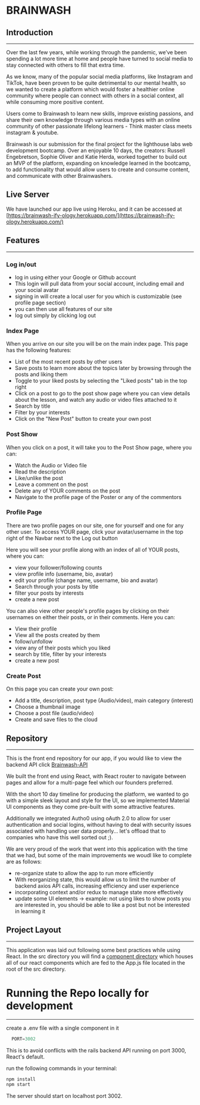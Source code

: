 # BRAINWASH

## Introduction
---
Over the last few years, while working through the pandemic, we’ve been spending a lot more time at home and people have turned to social media to stay connected with others to fill that extra time.

As we know, many of the popular social media platforms, like Instagram and TikTok, have been proven to be quite detrimental to our mental health, so we wanted to create a platform which would foster a healthier online community where people can connect with others in a social context, all while consuming more positive content.

Users come to Brainwash to learn new skills, improve existing passions, and share their own knowledge through various media types with an online community of other passionate lifelong learners - Think master class meets instagram & youtube.

Brainwash is our submission for the final project for the lighthouse labs web development bootcamp. Over an enjoyable 10 days, the creators: Russell Engebretson, Sophie Oliver and Katie Herda, worked together to build out an MVP of the platform, expanding on knowledge learned in the bootcamp, to add functionality that would allow users to create and consume content, and communicate with other Brainwashers.

## Live Server
We have launched our app live using Heroku, and it can be accessed at [https://brainwash-ify-ology.herokuapp.com/](https://brainwash-ify-ology.herokuapp.com/)

## Features
---
### Log in/out
- log in using either your Google or Github account
- This login will pull data from your social account, including email and your social avatar
- signing in will create a local user for you which is customizable (see profile page section)
- you can then use all features of our site
- log out simply by clicking log out

### Index Page

When you arrive on our site you will be on the main index page. This page has the following features:

- List of the most recent posts by other users
- Save posts to learn more about the topics later by browsing through the posts and liking them
- Toggle to your liked posts by selecting the "Liked posts" tab in the top right
- Click on a post to go to the post show page where you can view details about the lesson, and watch any audio or video files attached to it
- Search by title
- Filter by your interests
- Click on the "New Post" button to create your own post

### Post Show

When you click on a post, it will take you to the Post Show page, where you can:

- Watch the Audio or Video file
- Read the description
- Like/unlike the post
- Leave a comment on the post
- Delete any of YOUR comments on the post
- Navigate to the profile page of the Poster or any of the commentors

### Profile Page

There are two profile pages on our site, one for yourself and one for any other user. To access YOUR page, click your avatar/username in the top right of the Navbar next to the Log out button

Here you will see your profile along with an index of all of YOUR posts, where you can:
- view your follower/following counts
- view profile info (username, bio, avatar)
- edit your profile (change name, username, bio and avatar)
- Search through your posts by title
- filter your posts by interests
- create a new post

You can also view other people's profile pages by clicking on their usernames on either their posts, or in their comments. Here you can:

- View their profile
- View all the posts created by them
- follow/unfollow
- view any of their posts which you liked
- search by title, filter by your interests
- create a new post

### Create Post

On this page you can create your own post:

- Add a title, description, post type (Audio/video), main category (interest)
- Choose a thumbnail image
- Choose a post file (audio/video)
- Create and save files to the cloud


## Repository
---
This is the front end repository for our app, if you would like to view the backend API click [Brainwash-API](https://github.com/rengebre/brainwash-ify-ology-api)

We built the front end using React, with React router to navigate between pages and allow for a multi-page feel which our founders preferred.

With the short 10 day timeline for producing the platform, we wanted to go with a simple sleek layout and style for the UI, so we implemented Material UI components as they come pre-built with some attractive features.

Additionally we integrated Autho0 using oAuth 2.0 to allow for user authentication and social logins, without having to deal with security issues associated with handling user data properly... let's offload that to companies who have this well sorted out ;).

We are very proud of the work that went into this application with the time that we had, but some of the main improvements we woudl like to complete are as follows:

- re-organize state to allow the app to run more efficiently
- With reorganizing state, this would allow us to limit the number of backend axios API calls, increasing efficiency and user experience
- incorporating context and/or redux to manage state more effectively
- update some UI elements -> example: not using likes to show posts you are interested in, you should be able to like a post but not be interested in learning it

## Project Layout
---
This application was laid out following some best practices while using React. In the src directory you will find a [component directory](https://github.com/rengebre/brainwash-ify-ology/tree/main/src/components) which houses all of our react components which are fed to the App.js file located in the root of the src directory.

# Running the Repo locally for development
---
create a .env file with a single component in it
```js
  PORT=3002
```

This is to avoid conflicts with the rails backend API running on port 3000, React's default.

run the following commands in your terminal: 
```js
npm install
npm start
```
The server should start on localhost port 3002.
